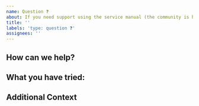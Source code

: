 ```yaml
---
name: Question ❓
about: If you need support using the service manual (the community is here to help)
title: ''
labels: 'type: question ❓'
assignees: ''
---
```


## How can we help?

<!--
Describe what you are stuck on, what you have tried and how you would like us to help.
-->

## What you have tried:

<!--
Describe in detail what you have tried and what you have found from any research you may have done
-->

## Additional Context

<!--
Thanks for reaching out! We are happy to help and will get back to you as soon as possible 😸
-->
